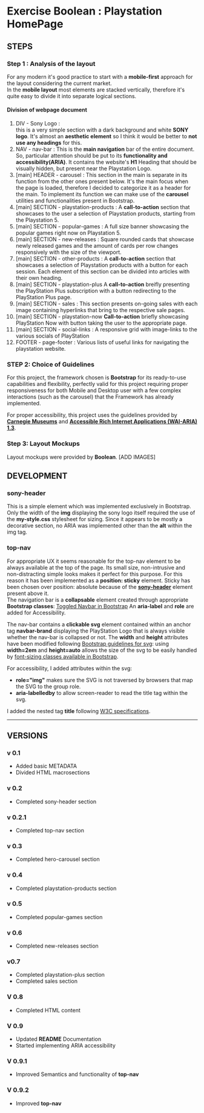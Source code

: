 # Exercise Boolean : Playstation HomePage

## STEPS

### Step 1 : Analysis of the layout

For any modern it's good practice to start with a **mobile-first** approach for the layout considering the current market.  
In the **mobile layout** most elements are stacked vertically, therefore it's quite easy to divide it into separate logical sections.

#### Division of webpage document

1. DIV - Sony Logo :  
    this is a very simple section with a dark background and white **SONY logo**. It's almost an **aesthetic element** so I think it would be better to **not use any headings** for this.
2. NAV - nav-bar :
    This is the **main navigation** bar of the entire document. So, particular attention should be put to its **functionality and accessibility(ARIA)**.
    It contains the website's **H1** Heading that should be visually hidden, but present near the Playstation Logo.
3. [main] HEADER - carousel :
    This section in the main is separate in its function from the other ones present below. It's the main focus when the page is loaded, therefore I decided to categorize it as a header for the main.
    To implement its function we can make use of the **carousel** utilities and functionalities present in Bootstrap.
4. [main] SECTION - playstation-products :
    A **call-to-action** section that showcases to the user a selection of Playstation products, starting from the Playstation 5.
5. [main] SECTION - popular-games :
    A full size banner showcasing the popular games right now on Playstation 5.
6. [main] SECTION - new-releases :
    Square rounded cards that showcase newly released games and the amount of cards per row changes responsively with the size of the viewport.
7. [main] SECTION - other-products :
    A **call-to-action** section that showcases a selection of Playstation products with a button for each session. Each element of this section can be divided into articles with their own heading.
8. [main] SECTION - playstation-plus
    A **call-to-action** breifly presenting the PlayStation Plus subscription with a button redirecting to the PlayStation Plus page.
9. [main] SECTION - sales :
    This section presents on-going sales with each image containing hyperlinks that bring to the respective sale pages.
10. [main] SECTION - playstation-now
    **Call-to-action** briefly showcasing PlayStation Now with button taking the user to the appropriate page.
11. [main] SECTION - social-links :
    A responsive grid with image-links to the various socials of PlayStation
12. FOOTER - page-footer :
    Various lists of useful links for navigating the playstation website.

### STEP 2: Choice of Guidelines
For this project, the framework chosen is **Bootstrap** for its ready-to-use capabilities and flexibility, perfectly valid for this project requiring proper responsiveness for both Mobile and Desktop user with a few complex interactions (such as the carousel) that the Framework has already implemented.

For proper accessibility, this project uses the guidelines provided by [**Carnegie Museums**](http://web-accessibility.carnegiemuseums.org/) and [**Accessible Rich Internet Applications (WAI-ARIA) 1.3**](https://w3c.github.io/aria/).

### Step 3: Layout Mockups

Layout mockups were provided by **Boolean**.
[ADD IMAGES]

## DEVELOPMENT

### sony-header

This is a simple element which was implemented exclusively in Bootstrap. Only the width of the **img** displaying the sony logo itself required the use of the **my-style.css** stylesheet for sizing. Since it appears to be mostly a decorative section, no ARIA was implemented other than the **alt** within the img tag. 

### top-nav

For appropriate UX it seems reasonable for the top-nav element to be always available at the top of the page. Its small size, non-intrusive and non-distracting simple looks makes it perfect for this purpose. For this reason it has been implemented as a **position: sticky** element. Sticky has been chosen over position: absolute because of the [**sony-header**](#sony-header) element present above it.  
The navigation bar is a **collapsable** element created through appropriate **Bootstrap classes**: [Toggled Navbar in Bootstrap](https://getbootstrap.com/docs/5.0/components/navbar/#responsive-behaviors)
An **aria-label** and **role** are added for Accessibility.

The nav-bar contains a **clickable svg** element contained within an anchor tag **navbar-brand** displaying the PlayStation Logo that is always visible whether the nav-bar is collapsed or not. The **width** and **height** attributes have been modified following [Bootstrap guidelines for svg](https://icons.getbootstrap.com/#usage): using **width=2em** and **height=auto** allows the size of the svg to be easily handled by [font-sizing classes available in Bootstrap](https://getbootstrap.com/docs/5.0/utilities/text/#font-size).

For accessibility, I added attributes within the svg:

- **role="img"** makes sure the SVG is not traversed by browsers that map the SVG to the group role.
- **aria-labelledby** to allow screen-reader to read the title tag within the svg.

I added the nested tag **title** following [W3C specifications](https://www.w3.org/TR/SVG11/struct.html#DescriptionAndTitleElements).

--------------------------

## VERSIONS

### v 0.1

- Added basic METADATA
- Divided HTML macrosections

### v 0.2

- Completed sony-header section

### v 0.2.1

- Completed top-nav section

### v 0.3

- Completed hero-carousel section

### v 0.4

- Completed playstation-products section

### v 0.5

- Completed popular-games section

### v 0.6

- Completed new-releases section

### v0.7

- Completed playstation-plus section  
- Completed sales section  

### V 0.8

- Completed HTML content

### V 0.9

- Updated **README** Documentation
- Started implementing ARIA accessibility

### V 0.9.1

- Improved Semantics and functionality of **top-nav**

### V 0.9.2

- Improved **top-nav**
